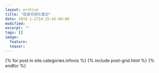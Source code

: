 ```yaml
---
layout: archive
title: "信息可视化笔记"
date: 2018-1-1T14:25:45-04:00
modified:
excerpt: ""
tags: []
image: 
  feature:
  teaser:
---
```



<div class="tiles">
{% for post in site.categories.infovis %}
  {% include post-grid.html %}
{% endfor %}
</div><!-- /.tiles 把所有categories 有 infovis 的列出来-->